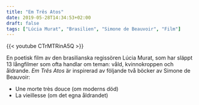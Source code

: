 ```yaml
---
title: "Em Três Atos"
date: 2019-05-28T14:34:53+02:00
draft: false
tags: ["Lúcia Murat", "Brasilien", "Simone de Beauvoir", "Film"]
---
```


{{< youtube CTrMTRinA5Q >}} 

En poetisk film av den brasilianska regissören Lúcia Murat, som har släppt 13 långfilmer som ofta handlar om teman: våld, kvinnokroppen och åldrande. *Em Três Atos* är inspirerad av följande två böcker av Simone de Beauvoir:

* Une morte très douce (om moderns död)
* La vieillesse (om det egna åldrandet)



